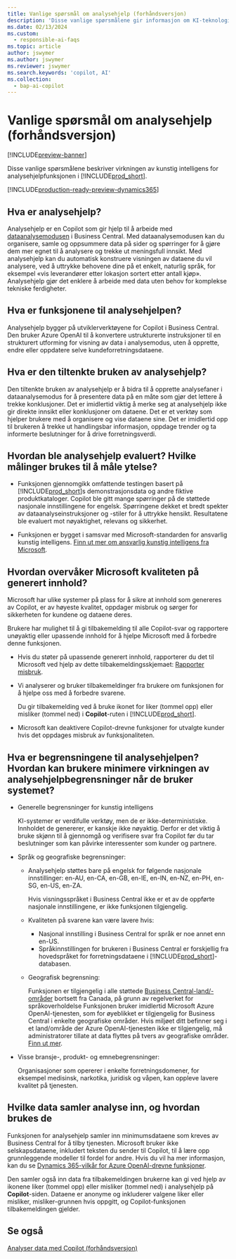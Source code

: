 ```yaml
---
title: Vanlige spørsmål om analysehjelp (forhåndsversjon)
description: 'Disse vanlige spørsmålene gir informasjon om KI-teknologien som brukes for å analysere data på sider i Business Central. De omfatter viktige vurderinger og detaljer om hvordan kunstig intelligens brukes, hvordan den er testet og evaluert, og eventuelle spesifikke begrensninger.'
ms.date: 02/13/2024
ms.custom:
  - responsible-ai-faqs
ms.topic: article
author: jswymer
ms.author: jswymer
ms.reviewer: jswymer
ms.search.keywords: 'copilot, AI'
ms.collection:
  - bap-ai-copilot
---
```


# Vanlige spørsmål om analysehjelp (forhåndsversjon)

[!INCLUDE[preview-banner](includes/preview-banner.md)]

Disse vanlige spørsmålene beskriver virkningen av kunstig intelligens for analysehjelpfunksjonen i [!INCLUDE[prod_short](includes/prod_short.md)].

[!INCLUDE[production-ready-preview-dynamics365](includes/production-ready-preview-dynamics365.md)]

## Hva er analysehjelp?

Analysehjelp er en Copilot som gir hjelp til å arbeide med [dataanalysemodusen](analysis-mode.md) i Business Central. Med dataanalysemodusen kan du organisere, samle og oppsummere data på sider og spørringer for å gjøre dem mer egnet til å analysere og trekke ut meningsfull innsikt. Med analysehjelp kan du automatisk konstruere visningen av dataene du vil analysere, ved å uttrykke behovene dine på et enkelt, naturlig språk, for eksempel «vis leverandører etter lokasjon sortert etter antall kjøp». Analysehjelp gjør det enklere å arbeide med data uten behov for komplekse tekniske ferdigheter.

## Hva er funksjonene til analysehjelpen?

Analysehjelp bygger på utviklerverktøyene for Copilot i Business Central. Den bruker Azure OpenAI til å konvertere ustrukturerte instruksjoner til en strukturert utforming for visning av data i analysemodus, uten å opprette, endre eller oppdatere selve kundeforretningsdataene.

## Hva er den tiltenkte bruken av analysehjelp?

Den tiltenkte bruken av analysehjelp er å bidra til å opprette analysefaner i dataanalysemodus for å presentere data på en måte som gjør det lettere å trekke konklusjoner. Det er imidlertid viktig å merke seg at analysehjelp ikke gir direkte innsikt eller konklusjoner om dataene. Det er et verktøy som hjelper brukere med å organisere og vise dataene sine. Det er imidlertid opp til brukeren å trekke ut handlingsbar informasjon, oppdage trender og ta informerte beslutninger for å drive forretningsverdi.

## Hvordan ble analysehjelp evaluert? Hvilke målinger brukes til å måle ytelse?

- Funksjonen gjennomgikk omfattende testingen basert på [!INCLUDE[prod_short](includes/prod_short.md)]s demonstrasjonsdata og andre fiktive produktkataloger. Copilot ble gitt mange spørringer på de støttede nasjonale innstillingene for engelsk. Spørringene dekket et bredt spekter av dataanalyseinstruksjoner og -stiler for å uttrykke hensikt. Resultatene ble evaluert mot nøyaktighet, relevans og sikkerhet.

- Funksjonen er bygget i samsvar med Microsoft-standarden for ansvarlig kunstig intelligens. [Finn ut mer om ansvarlig kunstig intelligens fra Microsoft](https://aka.ms/RAI).

## Hvordan overvåker Microsoft kvaliteten på generert innhold?

Microsoft har ulike systemer på plass for å sikre at innhold som genereres av Copilot, er av høyeste kvalitet, oppdager misbruk og sørger for sikkerheten for kundene og dataene deres.

Brukere har mulighet til å gi tilbakemelding til alle Copilot-svar og rapportere unøyaktig eller upassende innhold for å hjelpe Microsoft med å forbedre denne funksjonen.

- Hvis du støter på upassende generert innhold, rapporterer du det til Microsoft ved hjelp av dette tilbakemeldingsskjemaet: [Rapporter misbruk](https://go.microsoft.com/fwlink/?linkid=2249810).

- Vi analyserer og bruker tilbakemeldinger fra brukere om funksjonen for å hjelpe oss med å forbedre svarene.

  Du gir tilbakemelding ved å bruke ikonet for liker (tommel opp) eller misliker (tommel ned) i **Copilot**-ruten i [!INCLUDE[prod_short](includes/prod_short.md)].

- Microsoft kan deaktivere Copilot-drevne funksjoner for utvalgte kunder hvis det oppdages misbruk av funksjonaliteten.

## Hva er begrensningene til analysehjelpen? Hvordan kan brukere minimere virkningen av analysehjelpbegrensninger når de bruker systemet?

- Generelle begrensninger for kunstig intelligens

  KI-systemer er verdifulle verktøy, men de er ikke-deterministiske. Innholdet de genererer, er kanskje ikke nøyaktig. Derfor er det viktig å bruke skjønn til å gjennomgå og verifisere svar fra Copilot før du tar beslutninger som kan påvirke interessenter som kunder og partnere.

- Språk og geografiske begrensninger:

  - Analysehjelp støttes bare på engelsk for følgende nasjonale innstillinger: en-AU, en-CA, en-GB, en-IE, en-IN, en-NZ, en-PH, en-SG, en-US, en-ZA.

    Hvis visningsspråket i Business Central ikke er et av de oppførte nasjonale innstillingene, er ikke funksjonen tilgjengelig.

  - Kvaliteten på svarene kan være lavere hvis:
    - Nasjonal innstilling i Business Central for språk er noe annet enn en-US.
    - Språkinnstillingen for brukeren i Business Central er forskjellig fra hovedspråket for forretningsdataene i [!INCLUDE[prod_short](includes/prod_short.md)]-databasen.
  
  - Geografisk begrensning:
  
    Funksjonen er tilgjengelig i alle støttede [Business Central-land/-områder](/dynamics365/business-central/dev-itpro/compliance/apptest-countries-and-translations) bortsett fra Canada, på grunn av regelverket for språkoverholdelse Funksjonen bruker imidlertid Microsoft Azure OpenAI-tjenesten, som for øyeblikket er tilgjengelig for Business Central i enkelte geografiske områder. Hvis miljøet ditt befinner seg i et land/område der Azure OpenAI-tjenesten ikke er tilgjengelig, må administratorer tillate at data flyttes på tvers av geografiske områder. [Finn ut mer](/dynamics365/business-central/ai-copilot-data-movement).

- Visse bransje-, produkt- og emnebegrensninger:

  Organisasjoner som opererer i enkelte forretningsdomener, for eksempel medisinsk, narkotika, juridisk og våpen, kan oppleve lavere kvalitet på tjenesten.

## Hvilke data samler analyse inn, og hvordan brukes de

Funksjonen for analysehjelp samler inn minimumsdataene som kreves av Business Central for å tilby tjenesten. Microsoft bruker ikke selskapsdataene, inkludert teksten du sender til Copilot, til å lære opp grunnleggende modeller til fordel for andre. Hvis du vil ha mer informasjon, kan du se [Dynamics 365-vilkår for Azure OpenAI-drevne funksjoner](https://go.microsoft.com/fwlink/?linkid=2236010).

Den samler også inn data fra tilbakemeldingen brukerne kan gi ved hjelp av ikonene liker (tommel opp) eller misliker (tommel ned) i analysehjelp på **Copilot**-siden. Dataene er anonyme og inkluderer valgene liker eller misliker, misliker-grunnen hvis oppgitt, og Copilot-funksjonen tilbakemeldingen gjelder.

## Se også

[Analyser data med Copilot (forhåndsversjon)](analysis-assist.md)
